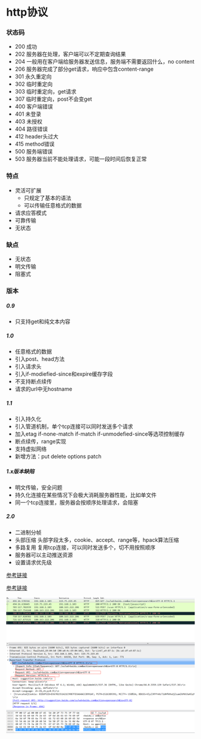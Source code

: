 # http协议

### 状态码

* 200 成功
* 202 服务器在处理，客户端可以不定期查询结果
* 204 一般用在客户端给服务器发送信息，服务端不需要返回什么，no content
* 206 服务器完成了部分get请求，响应中包含content-range
* 301 永久重定向
* 302 临时重定向
* 303 临时重定向，get请求
* 307 临时重定向，post不会变get
* 400 客户端错误
* 401 未登录
* 403 未授权
* 404 路径错误
* 412 header头过大
* 415 method错误
* 500 服务端错误
* 503 服务器当前不能处理请求，可能一段时间后恢复正常

### 特点
* 灵活可扩展
    * 只规定了基本的语法
    * 可以传输任意格式的数据
* 请求应答模式
* 可靠传输
* 无状态

### 缺点
* 无状态
* 明文传输
* 阻塞式

### 版本
##### 0.9
* 只支持get和纯文本内容

##### 1.0
* 任意格式的数据
* 引入post、head方法
* 引入请求头
* 引入if-modiefied-since和expire缓存字段
* 不支持断点续传
* 请求的url中无hostname

##### 1.1
* 引入持久化
* 引入管道机制，单个tcp连接可以同时发送多个请求
* 加入etag if-none-match if-match if-unmodefied-since等选项控制缓存
* 断点续传，range实现
* 支持虚拟网络
* 新增方法：put delete options patch

##### 1.x版本缺陷
* 明文传输，安全问题
* 持久化连接在某些情况下会极大消耗服务器性能，比如单文件
* 同一个tcp连接里，服务器会按顺序处理请求，会阻塞

##### 2.0
* 二进制分帧
* 头部压缩 头部字段太多，cookie、accept、range等，hpack算法压缩
* 多路复用 复用tcp连接，可以同时发送多个，切不用按照顺序
* 服务器可以主动推送资源
* 设置请求优先级


[参考链接](https://yq.aliyun.com/articles/494745)

[参考链接](https://blog.csdn.net/u013219814/article/details/56290792)

![数据包](../img/1542381946(1).jpg)

